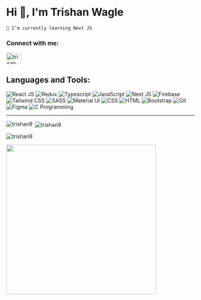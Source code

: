 <h1 align="left">Hi 👋, I'm Trishan Wagle</h1>

`🌱 I’m currently learning Next JS`

<h3 align="left">Connect with me:</h3>
<p align="left">
<a href="https://www.linkedin.com/in/trisan-wagle-5b499722b" target="_blank"><img align="center" src="https://raw.githubusercontent.com/rahuldkjain/github-profile-readme-generator/master/src/images/icons/Social/linked-in-alt.svg" alt="trisan wagle" height="30" width="40" /></a>
</p>

## Languages and Tools:

![React JS](https://skillicons.dev/icons?i=react "React JS")
![Redux](https://skillicons.dev/icons?i=redux "Redux")
![Typescript](https://skillicons.dev/icons?i=ts "Typescript")
![JavaScript](https://skillicons.dev/icons?i=js "JavaScript")
![Next JS](https://skillicons.dev/icons?i=nextjs "Next JS")
![Firebase](https://skillicons.dev/icons?i=firebase "Firebase")
![Tailwind CSS](https://skillicons.dev/icons?i=tailwindcss "Tailwind CSS")
![SASS](https://skillicons.dev/icons?i=sass "SASS")
![Material UI](https://skillicons.dev/icons?i=materialui "Material UI")
![CSS](https://skillicons.dev/icons?i=css "CSS")
![HTML](https://skillicons.dev/icons?i=html "HTML")
![Bootstrap](https://skillicons.dev/icons?i=bootstrap "Bootstrap")
![Git](https://skillicons.dev/icons?i=git "Git")
![Figma](https://skillicons.dev/icons?i=figma "Figma")
![C Programming](https://skillicons.dev/icons?i=c "C Programming")


---


<p><img align="left" src="https://github-readme-stats.vercel.app/api/top-langs?username=trishan9&show_icons=true&locale=en&layout=compact&theme=tokyonight"" alt="trishan9" /></p>

<p>&nbsp;<img align="center" src="https://github-readme-stats.vercel.app/api?username=trishan9&show_icons=true&locale=en&theme=tokyonight" alt="trishan9" /></p>

<p><img align="center" src="https://github-readme-streak-stats.herokuapp.com/?user=trishan9&&theme=tokyonight" alt="trishan9" /></p>

<div>
<img src = "https://user-images.githubusercontent.com/74038190/225813708-98b745f2-7d22-48cf-9150-083f1b00d6c9.gif" width=400/>
</div>
